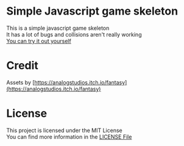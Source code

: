 # Simple Javascript game skeleton

This is a simple javascript game skeleton  
It has a lot of bugs and collisions aren't really working  
[You can try it out yourself](theblckbird.github.io/javascript-game)

# Credit

Assets by [https://analogstudios.itch.io/fantasy](https://analogstudios.itch.io/fantasy)

# License

This project is licensed under the MIT License  
You can find more information in the [LICENSE File](LICENSE)